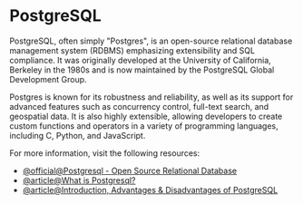 # PostgreSQL

PostgreSQL, often simply "Postgres", is an open-source relational database management system (RDBMS) emphasizing extensibility and SQL compliance. It was originally developed at the University of California, Berkeley in the 1980s and is now maintained by the PostgreSQL Global Development Group.

Postgres is known for its robustness and reliability, as well as its support for advanced features such as concurrency control, full-text search, and geospatial data. It is also highly extensible, allowing developers to create custom functions and operators in a variety of programming languages, including C, Python, and JavaScript.

For more information, visit the following resources:

- [@official@Postgresql - Open Source Relational Database](https://www.postgresql.org/)
- [@article@What is Postgresql?](https://postgresqltutorial.com/postgresql-getting-started/what-is-postgresql/)
- [@article@Introduction, Advantages & Disadvantages of PostgreSQL](https://guru99.com/introduction-postgresql.htmlPostgresql)
